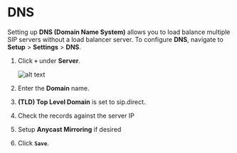 # DNS

Setting up **DNS (Domain Name System)** allows you to load balance multiple SIP servers without a load balancer server. To configure **DNS**, navigate to **Setup** > **Settings** > **DNS**.

1. Click **`+`** under **Server**.

    ![alt text][dns]

2. Enter the **Domain** name. 
3. **(TLD) Top Level Domain** is set to sip.direct.
4. Check the records against the server IP
5. Setup **Anycast Mirroring** if desired
7. Click **`Save`**.

[dns]: /misc/img/dns.png "DNS load-balance"

